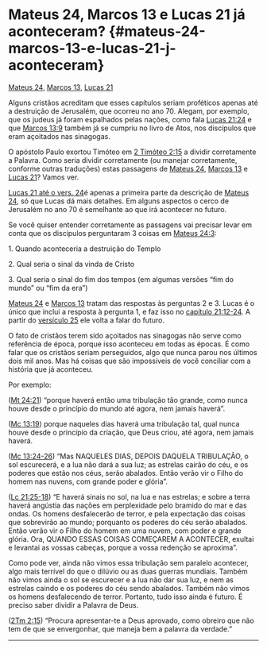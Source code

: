 # Mateus 24, Marcos 13 e Lucas 21 já aconteceram? {#mateus-24-marcos-13-e-lucas-21-j-aconteceram}

[Mateus 24](http://bibliaonline.com.br/acf/mt/24), [Marcos 13](http://bibliaonline.com.br/acf/mc/13), [Lucas 21](http://bibliaonline.com.br/acf/lc/21)

Alguns cristãos acreditam que esses capítulos seriam proféticos apenas até a destruição de Jerusalém, que ocorreu no ano 70\. Alegam, por exemplo, que os judeus já foram espalhados pelas nações, como fala [Lucas 21:24](http://bibliaonline.com.br/acf/lc/21/24) e que [Marcos 13:9](http://bibliaonline.com.br/acf/mc/13/9) também já se cumpriu no livro de Atos, nos discípulos que eram açoitados nas sinagogas.

O apóstolo Paulo exortou Timóteo em [2 Timóteo 2:15](http://bibliaonline.com.br/acf/2tm/2/15) a dividir corretamente a Palavra. Como seria dividir corretamente (ou manejar corretamente, conforme outras traduções) estas passagens de [Mateus 24](http://bibliaonline.com.br/acf/mt/24), [Marcos 13](http://bibliaonline.com.br/acf/mc/13) e [Lucas 21](http://bibliaonline.com.br/acf/lc/21)? Vamos ver.

[Lucas 21 até o vers. 24](http://bibliaonline.com.br/acf/lc/21/1-24)é apenas a primeira parte da descrição de [Mateus 24](http://bibliaonline.com.br/acf/mt/24), só que Lucas dá mais detalhes. Em alguns aspectos o cerco de Jerusalém no ano 70 é semelhante ao que irá acontecer no futuro.

Se você quiser entender corretamente as passagens vai precisar levar em conta que os discípulos perguntaram 3 coisas em [Mateus 24:3](http://bibliaonline.com.br/acf/mt/24/3):

​1\. Quando aconteceria a destruição do Templo

​2\. Qual seria o sinal da vinda de Cristo

​3\. Qual seria o sinal do fim dos tempos (em algumas versões “fim do mundo” ou “fim da era”)

[Mateus 24](http://bibliaonline.com.br/acf/mt/24) e [Marcos 13](http://bibliaonline.com.br/acf/mc/13) tratam das respostas às perguntas 2 e 3\. Lucas é o único que inclui a resposta à pergunta 1, e faz isso no [capítulo 21:12-24](http://bibliaonline.com.br/acf/lc/21/12-24). A partir do [versículo 25](http://bibliaonline.com.br/acf/lc/21/25-38) ele volta a falar do futuro.

O fato de cristãos terem sido açoitados nas sinagogas não serve como referência de época, porque isso aconteceu em todas as épocas. É como falar que os cristãos seriam perseguidos, algo que nunca parou nos últimos dois mil anos. Mas há coisas que são impossíveis de você conciliar com a história que já aconteceu.

Por exemplo:

([Mt 24:21](http://bibliaonline.com.br/acf/mt/24/21)) “porque haverá então uma tribulação tão grande, como nunca houve desde o princípio do mundo até agora, nem jamais haverá”.

([Mc 13:19](http://bibliaonline.com.br/acf/mc/13/19)) porque naqueles dias haverá uma tribulação tal, qual nunca houve desde o princípio da criação, que Deus criou, até agora, nem jamais haverá.

([Mc 13:24-26](http://bibliaonline.com.br/acf/mc/13/24-26)) “Mas NAQUELES DIAS, DEPOIS DAQUELA TRIBULAÇÃO, o sol escurecerá, e a lua não dará a sua luz; as estrelas cairão do céu, e os poderes que estão nos céus, serão abalados. Então verão vir o Filho do homem nas nuvens, com grande poder e glória”.

([Lc 21:25-18](http://bibliaonline.com.br/acf/lc/21/25-18)) “E haverá sinais no sol, na lua e nas estrelas; e sobre a terra haverá angústia das nações em perplexidade pelo bramido do mar e das ondas. Os homens desfalecerão de terror, e pela expectação das coisas que sobrevirão ao mundo; porquanto os poderes do céu serão abalados. Então verão vir o Filho do homem em uma nuvem, com poder e grande glória. Ora, QUANDO ESSAS COISAS COMEÇAREM A ACONTECER, exultai e levantai as vossas cabeças, porque a vossa redenção se aproxima”.

Como pode ver, ainda não vimos essa tribulação sem paralelo acontecer, algo mais terrível do que o dilúvio ou as duas guerras mundiais. Também não vimos ainda o sol se escurecer e a lua não dar sua luz, e nem as estrelas caindo e os poderes do céu sendo abalados. Também não vimos os homens desfalecendo de terror. Portanto, tudo isso ainda é futuro. É preciso saber dividir a Palavra de Deus.

([2Tm 2:15](http://bibliaonline.com.br/acf/2tm/2/15)) “Procura apresentar-te a Deus aprovado, como obreiro que não tem de que se envergonhar, que maneja bem a palavra da verdade.”

*****